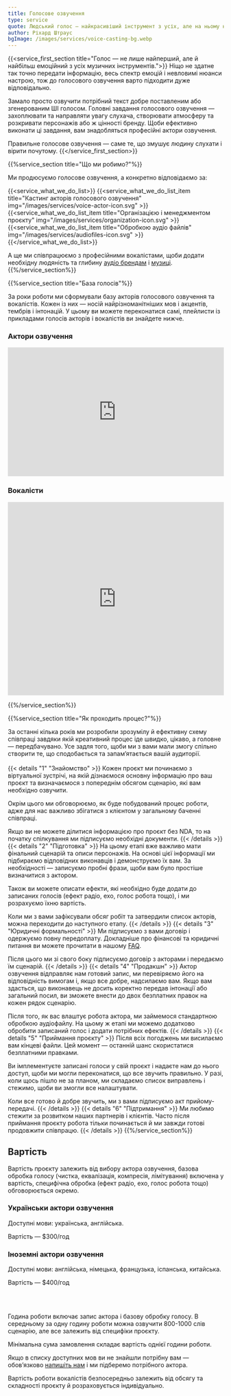 ```yaml
---
title: Голосове озвучення
type: service
quote: Людський голос — найкрасивіший інструмент з усіх, але на ньому найважче грати.
author: Ріхард Штраус
bgImage: /images/services/voice-casting-bg.webp
---
```


{{<service_first_section title="Голос — не лише найперший, але й найбільш емоційний з усіх музичних інструментів.">}}
Ніщо не здатне так точно передати інформацію, весь спектр емоцій і невловимі нюанси настрою, тож до голосового озвучення варто підходити дуже відповідально.

Замало просто озвучити потрібний текст добре поставленим або згенерованим ШІ голосом. Головні завдання голосового озвучення — захоплювати та направляти увагу слухача, створювати атмосферу та розкривати персонажів або ж цінності бренду. Щоби ефективно виконати ці завдання, вам знадобляться професійні актори озвучення. 

Правильне голосове озвучення — саме те, що змушує людину слухати і вірити почутому.
{{</service_first_section>}}

{{%service_section title="Що ми робимо?"%}}

Ми продюсуємо голосове озвучення, а конкретно відповідаємо за:

{{<service_what_we_do_list>}}
{{<service_what_we_do_list_item title="Кастинг акторів голосового озвучення" img="/images/services/voice-actor-icon.svg" >}}
{{<service_what_we_do_list_item title="Організацією і менеджментом проєкту" img="/images/services/organization-icon.svg" >}}
{{<service_what_we_do_list_item title="Обробкою аудіо файлів" img="/images/services/audiofiles-icon.svg" >}}
{{</service_what_we_do_list>}}

А ще ми співпрацюємо з професійними вокалістами, щоби додати необхідну людяність та глибину [аудіо брендам](/services/audio-branding) і [музиці](/services/music-composing).
{{%/service_section%}}

{{%service_section title="База голосів"%}}

За роки роботи ми сформували базу акторів голосового озвучення та вокалістів. Кожен із них — носій найрізноманітніших мов і акцентів, тембрів і інтонацій. У цьому ви можете переконатися самі, плейлисти із прикладами голосів акторів і вокалістів ви знайдете нижче.

<h3>Актори озвучення</h3>
<div class="iframe-container mobile-long">
<iframe width="100%" height="300" scrolling="no" frameborder="no" allow="autoplay" src="https://w.soundcloud.com/player/?url=https%3A//api.soundcloud.com/playlists/303617614%3Fsecret_token%3Ds-jgwUQD8Wr0W&color=%23f23b0d&auto_play=false&hide_related=false&show_comments=false&show_user=true&show_reposts=false&show_teaser=false"></iframe>
</div>

<h3>Вокалісти</h3>
<div class="iframe-container mobile-long">
<iframe width="100%" height="450" scrolling="no" frameborder="no" allow="autoplay" src="https://w.soundcloud.com/player/?url=https%3A//api.soundcloud.com/playlists/1259357083%3Fsecret_token%3Ds-vWRXTht4Qep&color=%23f23b0d&auto_play=false&hide_related=false&show_comments=false&show_user=true&show_reposts=false&show_teaser=false"></iframe>
</div>

{{%/service_section%}}

{{%service_section title="Як проходить процес?"%}}

За останні кілька років ми розробили зрозумілу й ефективну схему співпраці завдяки якій креативний процес іде швидко, цікаво, а головне — передбачувано. Усе задля того, щоби ми з вами мали змогу спільно створити те, що сподобається та запам’ятається вашій аудиторії.
<br /><br />
{{< details "1" "Знайомство"  >}}
Кожен проєкт ми починаємо з віртуальної зустрічі, на якій дізнаємося основну інформацію про ваш проєкт та визначаємося з попереднім обсягом сценарію, які вам необхідно озвучити. 

Окрім цього ми обговорюємо, як буде побудований процес роботи, адже для нас важливо збігатися з клієнтом у загальному баченні співпраці.

Якщо ви не можете ділитися інформацією про проєкт без NDA, то на початку спілкування ми підписуємо необхідні документи.
{{< /details  >}}
{{< details "2" "Підготовка"  >}}
На цьому етапі вже важливо мати фінальний сценарій та описи персонажів. На основі цієї інформації ми підбираємо відповідних виконавців і демонструємо їх вам. За необхідності — записуємо пробні фрази, щоби вам було простіше визначитися з актором.

Також ви можете описати ефекти, які необхідно буде додати до записаних голосів (ефект радіо, ехо, голос робота тощо), і ми розрахуємо їхню вартість.

Коли ми з вами зафіксували обсяг робіт та затвердили список акторів, можна переходити до наступного етапу.
{{< /details  >}}
{{< details "3" "Юридичні формальності"  >}}
Ми підписуємо з вами договір і одержуємо повну передоплату. Докладніше про фінансові та юридичні питання ви можете прочитати в нашому [FAQ](/faq).

Після цього ми зі свого боку підписуємо договір з акторами і передаємо їм сценарій.
{{< /details  >}}
{{< details "4" "Продакшн"  >}}
Актор озвучення відправляє нам готовий запис, ми перевіряємо його на відповідність вимогам і, якщо все добре, надсилаємо вам. Якщо вам здасться, що виконавець не досить коректно передав інтонації або загальний посил, ви зможете внести до двох безплатних правок на кожен рядок сценарію.

Після того, як вас влаштує робота актора, ми займемося стандартною обробкою аудіофайлу. На цьому ж етапі ми можемо додатково обробити записаний голос і додати потрібних ефектів.
{{< /details  >}}
{{< details "5" "Приймання проєкту"  >}}
Після всіх погоджень ми висилаємо вам кінцеві файли. Цей момент — останній шанс скористатися безплатними правками.

Ви імплементуєте записані голоси у свій проєкт і надаєте нам до нього доступ, щоби ми могли переконатися, що все звучить правильно. У разі, коли щось пішло не за планом, ми складаємо список виправлень і стежимо, щоби ви змогли все налаштувати.

Коли все готово й добре звучить, ми з вами підписуємо акт прийому-передачі.
{{< /details  >}}
{{< details "6" "Підтримання"  >}}
Ми любимо стежити за розвитком наших партнерів і клієнтів. Часто після приймання проєкту робота тільки починається й ми завжди готові продовжити співпрацю.
{{< /details  >}}
{{%/service_section%}}


<div class="our-prices service-section inline-gap">
    <div class="small-container">
        <h2>Вартість</h2>
        <div>
            <p>
                Вартість проєкту залежить від вибору актора озвучення, базова обробка голосу (чистка, еквалізація, компресія, лімітування) включена у вартість, специфічна обробка (ефект радіо, ехо, голос робота тощо) обговорюється окремо.
            </p>
        </div>
        <h3>Українськи актори озвучення</h3>
        <div>
            <p>Доступні мови: українська, англійська.</p>
            <p>Вартість — $300/год</p>
        </div>
        <h3>Іноземні актори озвучення</h3>
        <div>
            <p>Доступні мови: англійська, німецька, французька, іспанська, китайська.</p>
            <p>Вартість — $400/год</p>
            <br />
            <br />
            <p>Година роботи включає запис актора і базову обробку голосу. В середньому за одну годину роботи можна озвучити 800-1000 слів сценарію, але все залежить від специфіки проєкту.</p>
            <p>Мінімальна сума замовлення складає вартість однієї години роботи.</p>
            <p>Якщо в списку доступних мов ви не знайшли потрібну вам — обов’язково <a href="mailto:connect@vp-production.com">напишіть нам</a> і ми підберемо потрібного актора.</p>
            <p>Вартість роботи вокалістів безпосередньо залежить від обсягу та складності проєкту й розраховується індивідуально.</p>
        </div>
    </div>
</div>